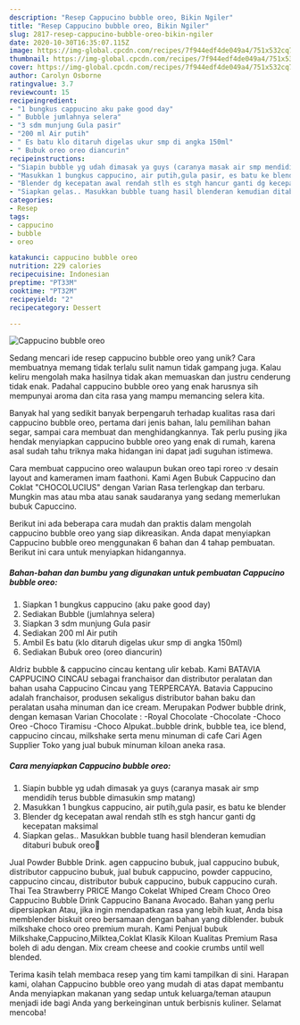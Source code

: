 ```yaml
---
description: "Resep Cappucino bubble oreo, Bikin Ngiler"
title: "Resep Cappucino bubble oreo, Bikin Ngiler"
slug: 2817-resep-cappucino-bubble-oreo-bikin-ngiler
date: 2020-10-30T16:35:07.115Z
image: https://img-global.cpcdn.com/recipes/7f944edf4de049a4/751x532cq70/cappucino-bubble-oreo-foto-resep-utama.jpg
thumbnail: https://img-global.cpcdn.com/recipes/7f944edf4de049a4/751x532cq70/cappucino-bubble-oreo-foto-resep-utama.jpg
cover: https://img-global.cpcdn.com/recipes/7f944edf4de049a4/751x532cq70/cappucino-bubble-oreo-foto-resep-utama.jpg
author: Carolyn Osborne
ratingvalue: 3.7
reviewcount: 15
recipeingredient:
- "1 bungkus cappucino aku pake good day"
- " Bubble jumlahnya selera"
- "3 sdm munjung Gula pasir"
- "200 ml Air putih"
- " Es batu klo ditaruh digelas ukur smp di angka 150ml"
- " Bubuk oreo oreo diancurin"
recipeinstructions:
- "Siapin bubble yg udah dimasak ya guys (caranya masak air smp mendidih terus bubble dimasukin smp matang)"
- "Masukkan 1 bungkus cappucino, air putih,gula pasir, es batu ke blender"
- "Blender dg kecepatan awal rendah stlh es stgh hancur ganti dg kecepatan maksimal"
- "Siapkan gelas.. Masukkan bubble tuang hasil blenderan kemudian ditaburi bubuk oreo🥰"
categories:
- Resep
tags:
- cappucino
- bubble
- oreo

katakunci: cappucino bubble oreo 
nutrition: 229 calories
recipecuisine: Indonesian
preptime: "PT33M"
cooktime: "PT32M"
recipeyield: "2"
recipecategory: Dessert

---
```



![Cappucino bubble oreo](https://img-global.cpcdn.com/recipes/7f944edf4de049a4/751x532cq70/cappucino-bubble-oreo-foto-resep-utama.jpg)

Sedang mencari ide resep cappucino bubble oreo yang unik? Cara membuatnya memang tidak terlalu sulit namun tidak gampang juga. Kalau keliru mengolah maka hasilnya tidak akan memuaskan dan justru cenderung tidak enak. Padahal cappucino bubble oreo yang enak harusnya sih mempunyai aroma dan cita rasa yang mampu memancing selera kita.

Banyak hal yang sedikit banyak berpengaruh terhadap kualitas rasa dari cappucino bubble oreo, pertama dari jenis bahan, lalu pemilihan bahan segar, sampai cara membuat dan menghidangkannya. Tak perlu pusing jika hendak menyiapkan cappucino bubble oreo yang enak di rumah, karena asal sudah tahu triknya maka hidangan ini dapat jadi suguhan istimewa.

Cara membuat cappucino oreo walaupun bukan oreo tapi roreo :v desain layout and kameramen imam faathoni. Kami Agen Bubuk Cappucino dan Coklat &#34;CHOCOLUCIUS&#34; dengan Varian Rasa terlengkap dan terbaru. Mungkin mas atau mba atau sanak saudaranya yang sedang memerlukan bubuk Capuccino.


Berikut ini ada beberapa cara mudah dan praktis dalam mengolah cappucino bubble oreo yang siap dikreasikan. Anda dapat menyiapkan Cappucino bubble oreo menggunakan 6 bahan dan 4 tahap pembuatan. Berikut ini cara untuk menyiapkan hidangannya.

<!--inarticleads1-->

##### Bahan-bahan dan bumbu yang digunakan untuk pembuatan Cappucino bubble oreo:

1. Siapkan 1 bungkus cappucino (aku pake good day)
1. Sediakan  Bubble (jumlahnya selera)
1. Siapkan 3 sdm munjung Gula pasir
1. Sediakan 200 ml Air putih
1. Ambil  Es batu (klo ditaruh digelas ukur smp di angka 150ml)
1. Sediakan  Bubuk oreo (oreo diancurin)


Aldriz bubble &amp; cappucino cincau kentang ulir kebab. Kami BATAVIA CAPPUCINO CINCAU sebagai franchaisor dan distributor peralatan dan bahan usaha Cappucino Cincau yang TERPERCAYA. Batavia Cappucino adalah franchaisor, produsen sekaligus distributor bahan baku dan peralatan usaha minuman dan ice cream. Merupakan Podwer bubble drink, dengan kemasan Varian Chocolate : -Royal Chocolate -Chocolate -Choco Oreo -Choco Tiramisu -Choco Alpukat..bubble drink, bubble tea, ice blend, cappucino cincau, milkshake serta menu minuman di cafe Cari Agen Supplier Toko yang jual bubuk minuman kiloan aneka rasa. 

<!--inarticleads2-->

##### Cara menyiapkan Cappucino bubble oreo:

1. Siapin bubble yg udah dimasak ya guys (caranya masak air smp mendidih terus bubble dimasukin smp matang)
1. Masukkan 1 bungkus cappucino, air putih,gula pasir, es batu ke blender
1. Blender dg kecepatan awal rendah stlh es stgh hancur ganti dg kecepatan maksimal
1. Siapkan gelas.. Masukkan bubble tuang hasil blenderan kemudian ditaburi bubuk oreo🥰


Jual Powder Bubble Drink. agen cappucino bubuk, jual cappucino bubuk, distributor cappucino bubuk, jual bubuk cappucino, powder cappucino, cappucino cincau, distributor bubuk cappucino, bubuk cappucino curah. Thai Tea Strawberry PRICE Mango Cokelat Whiped Cream Choco Oreo Cappucino Bubble Drink Cappucino Banana Avocado. Bahan yang perlu dipersiapkan Atau, jika ingin mendapatkan rasa yang lebih kuat, Anda bisa memblender biskuit oreo bersamaan dengan bahan yang diblender. bubuk milkshake choco oreo premium murah. Kami Penjual bubuk Milkshake,Cappucino,Milktea,Coklat Klasik Kiloan Kualitas Premium Rasa boleh di adu dengan. Mix cream cheese and cookie crumbs until well blended. 

Terima kasih telah membaca resep yang tim kami tampilkan di sini. Harapan kami, olahan Cappucino bubble oreo yang mudah di atas dapat membantu Anda menyiapkan makanan yang sedap untuk keluarga/teman ataupun menjadi ide bagi Anda yang berkeinginan untuk berbisnis kuliner. Selamat mencoba!

